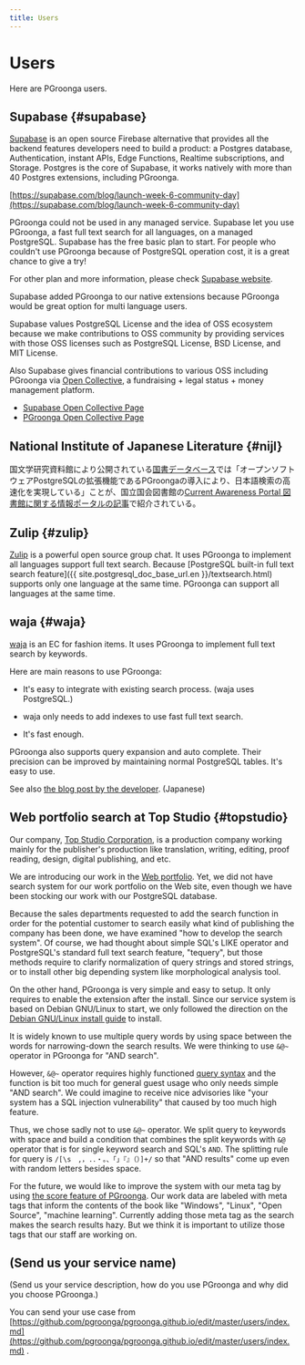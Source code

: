 ```yaml
---
title: Users
---
```


# Users

Here are PGroonga users.

## Supabase {#supabase}

[Supabase](https://supabase.com/) is an open source Firebase alternative that provides all the backend features developers need to build a product: a Postgres database, Authentication, instant APIs, Edge Functions, Realtime subscriptions, and Storage. Postgres is the core of Supabase, it works natively with more than 40 Postgres extensions, including PGroonga.

[https://supabase.com/blog/launch-week-6-community-day](https://supabase.com/blog/launch-week-6-community-day)

PGroonga could not be used in any managed service. Supabase let you use PGroonga, a fast full text search for all languages, on a managed PostgreSQL.
Supabase has the free basic plan to start. For people who couldn't use PGroonga because of PostgreSQL operation cost, it is a great chance to give a try!

For other plan and more information, please check [Supabase website](https://supabase.com/pricing). 

Supabase added PGroonga to our native extensions because PGroonga would be great option for multi language users.

Supabase values PostgreSQL License and the idea of OSS ecosystem because we make contributions to OSS community by providing services with those OSS licenses such as PostgreSQL License, BSD License, and MIT License.

Also Supabase gives financial contributions to various OSS including PGroonga via [Open Collective](https://opencollective.com/), a fundraising + legal status + money management platform.

* [Supabase Open Collective Page](https://opencollective.com/supabase)
* [PGroonga Open Collective Page](https://opencollective.com/pgroonga)

## National Institute of Japanese Literature {#nijl}

国文学研究資料館により公開されている[国書データベース](https://kokusho.nijl.ac.jp/)では「オープンソフトウェアPostgreSQLの拡張機能であるPGroongaの導入により、日本語検索の高速化を実現している」ことが、国立国会図書館の[Current Awareness Portal 図書館に関する情報ポータルの記事](https://current.ndl.go.jp/e2612)で紹介されている。

## Zulip {#zulip}

[Zulip](https://zulip.org/) is a powerful open source group chat. It uses PGroonga to implement all languages support full text search. Because [PostgreSQL built-in full text search feature]({{ site.postgresql_doc_base_url.en }}/textsearch.html) supports only one language at the same time. PGroonga can support all languages at the same time.

## waja {#waja}

[waja](https://www.waja.co.jp/) is an EC for fashion items. It uses PGroonga to implement full text search by keywords.

Here are main reasons to use PGroonga:

  * It's easy to integrate with existing search process. (waja uses PostgreSQL.)

  * waja only needs to add indexes to use fast full text search.

  * It's fast enough.

PGroonga also supports query expansion and auto complete. Their precision can be  improved by maintaining normal PostgreSQL tables. It's easy to use.

See also [the blog post by the developer](https://www.waja.co.jp/corp/6359). (Japanese)

## Web portfolio search at Top Studio {#topstudio}

Our company, [Top Studio Corporation](https://www.topstudio.co.jp/), is a production company working mainly for the publisher's production like translation, writing, editing, proof reading, design, digital publishing, and etc.

We are introducing our work in the [Web portfolio](https://www.topstudio.co.jp/books/). Yet, we did not have search system for our work portfolio on the Web site, even though we have been stocking our work with our PostgreSQL database.

Because the sales departments requested to add the search function in order for the potential customer to search easily what kind of publishing the company has been done, we have examined "how to develop the search system". Of course, we had thought about simple SQL's LIKE operator and PostgreSQL's standard full text search feature, "tequery", but those methods require to clarify normalization of query strings and stored strings, or to install other big depending system like morphological analysis tool.

On the other hand, PGroonga is very simple and easy to setup. It only requires to enable the extension after the install. Since our service system is based on Debian GNU/Linux to start, we only followed the direction on the [Debian GNU/Linux install guide][install-debian] to install.

It is widely known to use multiple query words by using space between the words for narrowing-down the search results. We were thinking to use `&@~` operator in PGroonga for "AND search".

However, `&@~` operator requires highly functioned [query syntax][groonga-query-syntax] and the function is bit too much for general guest usage who only needs simple "AND search". We could imagine to receive nice advisories like "your system has a SQL injection vulnerability" that caused by too much high feature.

Thus, we chose sadly not to use `&@~` operator. We split query to keywords with space and build a condition that combines the split keywords with `&@` operator that is for single keyword search and SQL's `AND`. The splitting rule for query is `/[\s　,，.．・。、「」『』（）]+/` so that "AND results" come up even with random letters besides space.

For the future, we would like to improve the system with our meta tag by using [the score feature of PGroonga][tutorial-score]. Our work data are labeled with meta tags that inform the contents of the book like "Windows", "Linux", "Open Source", "machine learning". Currently adding those meta tag as the search makes the search results hazy. But we think it is important to utilize those tags that our staff are working on.

## (Send us your service name)

(Send us your service description, how do you use PGroonga and why did you choose PGroonga.)

You can send your use case from [https://github.com/pgroonga/pgroonga.github.io/edit/master/users/index.md](https://github.com/pgroonga/pgroonga.github.io/edit/master/users/index.md) .

[install-debian]: ../install/debian.html

[groonga-query-syntax]: https://groonga.org/docs/reference/grn_expr/query_syntax.html

[tutorial-score]:../tutorial/#score
